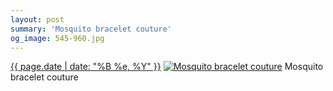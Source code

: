 ```yaml
---
layout: post
summary: 'Mosquito bracelet couture'
og_image: 545-960.jpg
---
```


<p>
  <time><a href="/545">{{ page.date | date: "%B %e, %Y" }}</a></time>
  <a href="/545"><img src="{{ site.assets_url }}/545-480.jpg" srcset="{{ site.assets_url }}/545-240.jpg 240w, {{ site.assets_url }}/545-480.jpg 480w, {{ site.assets_url }}/545-720.jpg 720w, {{ site.assets_url }}/545-960.jpg 960w" sizes="(min-width: 700px) 50vw, calc(100vw - 2rem)" alt="Mosquito bracelet couture" /></a>
  <span>Mosquito bracelet couture</span>
</p>
